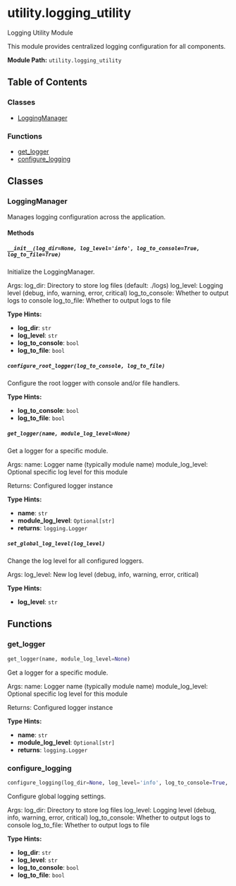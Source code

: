 # utility.logging_utility

Logging Utility Module

This module provides centralized logging configuration for all components.

**Module Path:** `utility.logging_utility`

## Table of Contents

### Classes

- [LoggingManager](#loggingmanager)

### Functions

- [get_logger](#get_logger)
- [configure_logging](#configure_logging)

## Classes

### LoggingManager

Manages logging configuration across the application.

#### Methods

##### `__init__(log_dir=None, log_level='info', log_to_console=True, log_to_file=True)`

Initialize the LoggingManager.

Args:
    log_dir: Directory to store log files (default: ./logs)
    log_level: Logging level (debug, info, warning, error, critical)
    log_to_console: Whether to output logs to console
    log_to_file: Whether to output logs to file

**Type Hints:**

- **log_dir**: `str`
- **log_level**: `str`
- **log_to_console**: `bool`
- **log_to_file**: `bool`

##### `configure_root_logger(log_to_console, log_to_file)`

Configure the root logger with console and/or file handlers.

**Type Hints:**

- **log_to_console**: `bool`
- **log_to_file**: `bool`

##### `get_logger(name, module_log_level=None)`

Get a logger for a specific module.

Args:
    name: Logger name (typically module name)
    module_log_level: Optional specific log level for this module
    
Returns:
    Configured logger instance

**Type Hints:**

- **name**: `str`
- **module_log_level**: `Optional[str]`
- **returns**: `logging.Logger`

##### `set_global_log_level(log_level)`

Change the log level for all configured loggers.

Args:
    log_level: New log level (debug, info, warning, error, critical)

**Type Hints:**

- **log_level**: `str`

## Functions

### get_logger

```python
get_logger(name, module_log_level=None)
```

Get a logger for a specific module.

Args:
    name: Logger name (typically module name)
    module_log_level: Optional specific log level for this module
    
Returns:
    Configured logger instance

**Type Hints:**

- **name**: `str`
- **module_log_level**: `Optional[str]`
- **returns**: `logging.Logger`

### configure_logging

```python
configure_logging(log_dir=None, log_level='info', log_to_console=True, log_to_file=True)
```

Configure global logging settings.

Args:
    log_dir: Directory to store log files
    log_level: Logging level (debug, info, warning, error, critical)
    log_to_console: Whether to output logs to console
    log_to_file: Whether to output logs to file

**Type Hints:**

- **log_dir**: `str`
- **log_level**: `str`
- **log_to_console**: `bool`
- **log_to_file**: `bool`

